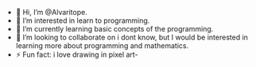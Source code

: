- 👋 Hi, I’m @Alvaritope.
- 👀 I’m interested in learn to programming.
- 🌱 I’m currently learning basic concepts of the programming.
- 💞️ I’m looking to collaborate on i dont know, but I would be interested in learning more about programming and mathematics.
- ⚡ Fun fact: i love drawing in pixel art-

<!---
Alvaritope/Alvaritope is a ✨ special ✨ repository because its `README.md` (this file) appears on your GitHub profile.
You can click the Preview link to take a look at your changes.
--->
